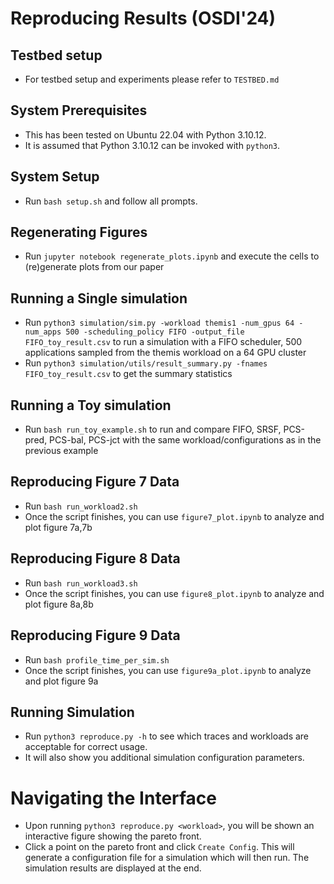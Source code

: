 # Reproducing Results (OSDI'24)


## Testbed setup
* For testbed setup and experiments please refer to `TESTBED.md`

## System Prerequisites 

* This has been tested on Ubuntu 22.04 with Python 3.10.12. 
* It is assumed that Python 3.10.12 can be invoked with `python3`.

## System Setup

* Run `bash setup.sh` and follow all prompts. 

## Regenerating Figures

* Run `jupyter notebook regenerate_plots.ipynb` and execute the cells to (re)generate plots from our paper


## Running a Single simulation

* Run `python3 simulation/sim.py -workload themis1 -num_gpus 64 -num_apps 500 -scheduling_policy FIFO -output_file FIFO_toy_result.csv` to run a simulation with a FIFO scheduler, 500 applications sampled from the themis workload on a 64 GPU cluster
* Run `python3 simulation/utils/result_summary.py -fnames FIFO_toy_result.csv` to get the summary statistics

## Running a Toy simulation

* Run `bash run_toy_example.sh` to run and compare FIFO, SRSF, PCS-pred, PCS-bal, PCS-jct with the same workload/configurations as in the previous example


## Reproducing Figure 7 Data
* Run `bash run_workload2.sh`
* Once the script finishes, you can use `figure7_plot.ipynb` to analyze and plot figure 7a,7b

## Reproducing Figure 8 Data
* Run `bash run_workload3.sh`
* Once the script finishes, you can use `figure8_plot.ipynb` to analyze and plot figure 8a,8b

## Reproducing Figure 9 Data
* Run `bash profile_time_per_sim.sh`
* Once the script finishes, you can use `figure9a_plot.ipynb` to analyze and plot figure 9a


## Running Simulation 

* Run `python3 reproduce.py -h` to see which traces and workloads are acceptable for correct usage. 
* It will also show you additional simulation configuration parameters.



# Navigating the Interface

* Upon running `python3 reproduce.py <workload>`, you will be shown an interactive figure showing the pareto front. 
* Click a point on the pareto front and click `Create Config`. This will generate a configuration file for a simulation which will then run. The simulation results are displayed at the end.
